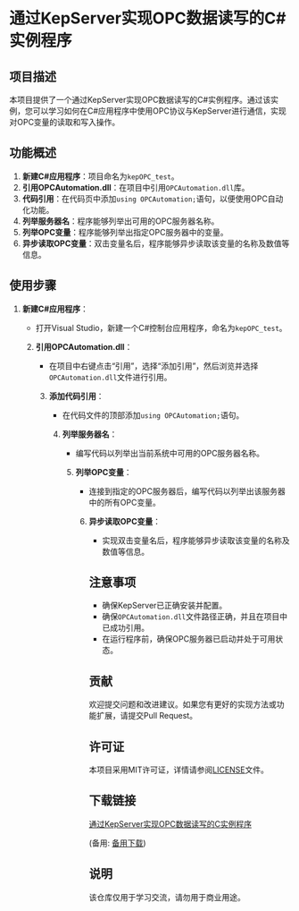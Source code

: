 # 通过KepServer实现OPC数据读写的C#实例程序

## 项目描述

本项目提供了一个通过KepServer实现OPC数据读写的C#实例程序。通过该实例，您可以学习如何在C#应用程序中使用OPC协议与KepServer进行通信，实现对OPC变量的读取和写入操作。

## 功能概述

1. **新建C#应用程序**：项目命名为`kepOPC_test`。
2. **引用OPCAutomation.dll**：在项目中引用`OPCAutomation.dll`库。
3. **代码引用**：在代码页中添加`using OPCAutomation;`语句，以便使用OPC自动化功能。
4. **列举服务器名**：程序能够列举出可用的OPC服务器名称。
5. **列举OPC变量**：程序能够列举出指定OPC服务器中的变量。
6. **异步读取OPC变量**：双击变量名后，程序能够异步读取该变量的名称及数值等信息。

## 使用步骤

1. **新建C#应用程序**：
   - 打开Visual Studio，新建一个C#控制台应用程序，命名为`kepOPC_test`。

   2. **引用OPCAutomation.dll**：
      - 在项目中右键点击“引用”，选择“添加引用”，然后浏览并选择`OPCAutomation.dll`文件进行引用。

      3. **添加代码引用**：
         - 在代码文件的顶部添加`using OPCAutomation;`语句。

         4. **列举服务器名**：
            - 编写代码以列举出当前系统中可用的OPC服务器名称。

            5. **列举OPC变量**：
               - 连接到指定的OPC服务器后，编写代码以列举出该服务器中的所有OPC变量。

               6. **异步读取OPC变量**：
                  - 实现双击变量名后，程序能够异步读取该变量的名称及数值等信息。

                  ## 注意事项

                  - 确保KepServer已正确安装并配置。
                  - 确保`OPCAutomation.dll`文件路径正确，并且在项目中已成功引用。
                  - 在运行程序前，确保OPC服务器已启动并处于可用状态。

                  ## 贡献

                  欢迎提交问题和改进建议。如果您有更好的实现方法或功能扩展，请提交Pull Request。

                  ## 许可证

                  本项目采用MIT许可证，详情请参阅[LICENSE](LICENSE)文件。

                  ## 下载链接
                  [通过KepServer实现OPC数据读写的C实例程序](https://pan.quark.cn/s/d8f4e6c9a6d0) 

                  (备用: [备用下载](https://pan.baidu.com/s/1tA0dHGWt11xLa1H611nO_Q?pwd=1234))

                  ## 说明

                  该仓库仅用于学习交流，请勿用于商业用途。
